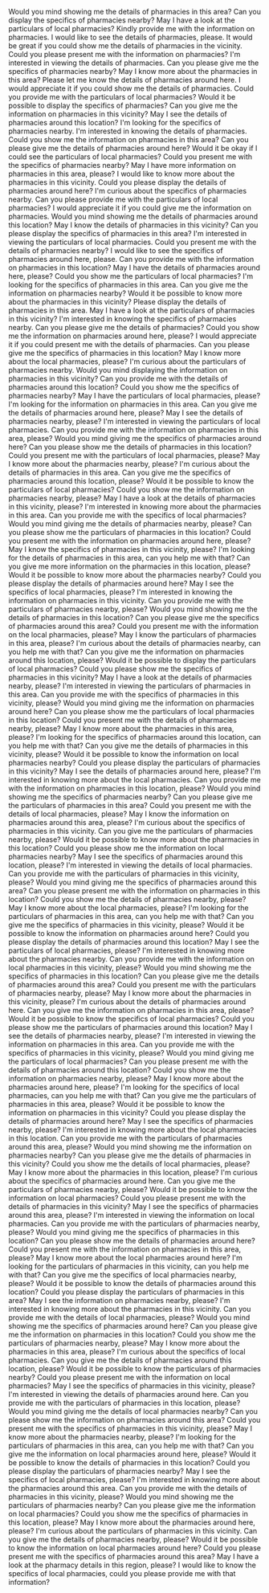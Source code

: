 Would you mind showing me the details of pharmacies in this area?
Can you display the specifics of pharmacies nearby?
May I have a look at the particulars of local pharmacies?
Kindly provide me with the information on pharmacies.
I would like to see the details of pharmacies, please.
It would be great if you could show me the details of pharmacies in the vicinity.
Could you please present me with the information on pharmacies?
I'm interested in viewing the details of pharmacies.
Can you please give me the specifics of pharmacies nearby?
May I know more about the pharmacies in this area?
Please let me know the details of pharmacies around here.
I would appreciate it if you could show me the details of pharmacies.
Could you provide me with the particulars of local pharmacies?
Would it be possible to display the specifics of pharmacies?
Can you give me the information on pharmacies in this vicinity?
May I see the details of pharmacies around this location?
I'm looking for the specifics of pharmacies nearby.
I'm interested in knowing the details of pharmacies.
Could you show me the information on pharmacies in this area?
Can you please give me the details of pharmacies around here?
Would it be okay if I could see the particulars of local pharmacies?
Could you present me with the specifics of pharmacies nearby?
May I have more information on pharmacies in this area, please?
I would like to know more about the pharmacies in this vicinity.
Could you please display the details of pharmacies around here?
I'm curious about the specifics of pharmacies nearby.
Can you please provide me with the particulars of local pharmacies?
I would appreciate it if you could give me the information on pharmacies.
Would you mind showing me the details of pharmacies around this location?
May I know the details of pharmacies in this vicinity?
Can you please display the specifics of pharmacies in this area?
I'm interested in viewing the particulars of local pharmacies.
Could you present me with the details of pharmacies nearby?
I would like to see the specifics of pharmacies around here, please.
Can you provide me with the information on pharmacies in this location?
May I have the details of pharmacies around here, please?
Could you show me the particulars of local pharmacies?
I'm looking for the specifics of pharmacies in this area.
Can you give me the information on pharmacies nearby?
Would it be possible to know more about the pharmacies in this vicinity?
Please display the details of pharmacies in this area.
May I have a look at the particulars of pharmacies in this vicinity?
I'm interested in knowing the specifics of pharmacies nearby.
Can you please give me the details of pharmacies?
Could you show me the information on pharmacies around here, please?
I would appreciate it if you could present me with the details of pharmacies.
Can you please give me the specifics of pharmacies in this location?
May I know more about the local pharmacies, please?
I'm curious about the particulars of pharmacies nearby.
Would you mind displaying the information on pharmacies in this vicinity?
Can you provide me with the details of pharmacies around this location?
Could you show me the specifics of pharmacies nearby?
May I have the particulars of local pharmacies, please?
I'm looking for the information on pharmacies in this area.
Can you give me the details of pharmacies around here, please?
May I see the details of pharmacies nearby, please?
I'm interested in viewing the particulars of local pharmacies.
Can you provide me with the information on pharmacies in this area, please?
Would you mind giving me the specifics of pharmacies around here?
Can you please show me the details of pharmacies in this location?
Could you present me with the particulars of local pharmacies, please?
May I know more about the pharmacies nearby, please?
I'm curious about the details of pharmacies in this area.
Can you give me the specifics of pharmacies around this location, please?
Would it be possible to know the particulars of local pharmacies?
Could you show me the information on pharmacies nearby, please?
May I have a look at the details of pharmacies in this vicinity, please?
I'm interested in knowing more about the pharmacies in this area.
Can you provide me with the specifics of local pharmacies?
Would you mind giving me the details of pharmacies nearby, please?
Can you please show me the particulars of pharmacies in this location?
Could you present me with the information on pharmacies around here, please?
May I know the specifics of pharmacies in this vicinity, please?
I'm looking for the details of pharmacies in this area, can you help me with that?
Can you give me more information on the pharmacies in this location, please?
Would it be possible to know more about the pharmacies nearby?
Could you please display the details of pharmacies around here?
May I see the specifics of local pharmacies, please?
I'm interested in knowing the information on pharmacies in this vicinity.
Can you provide me with the particulars of pharmacies nearby, please?
Would you mind showing me the details of pharmacies in this location?
Can you please give me the specifics of pharmacies around this area?
Could you present me with the information on the local pharmacies, please?
May I know the particulars of pharmacies in this area, please?
I'm curious about the details of pharmacies nearby, can you help me with that?
Can you give me the information on pharmacies around this location, please?
Would it be possible to display the particulars of local pharmacies?
Could you please show me the specifics of pharmacies in this vicinity?
May I have a look at the details of pharmacies nearby, please?
I'm interested in viewing the particulars of pharmacies in this area.
Can you provide me with the specifics of pharmacies in this vicinity, please?
Would you mind giving me the information on pharmacies around here?
Can you please show me the particulars of local pharmacies in this location?
Could you present me with the details of pharmacies nearby, please?
May I know more about the pharmacies in this area, please?
I'm looking for the specifics of pharmacies around this location, can you help me with that?
Can you give me the details of pharmacies in this vicinity, please?
Would it be possible to know the information on local pharmacies nearby?
Could you please display the particulars of pharmacies in this vicinity?
May I see the details of pharmacies around here, please?
I'm interested in knowing more about the local pharmacies.
Can you provide me with the information on pharmacies in this location, please?
Would you mind showing me the specifics of pharmacies nearby?
Can you please give me the particulars of pharmacies in this area?
Could you present me with the details of local pharmacies, please?
May I know the information on pharmacies around this area, please?
I'm curious about the specifics of pharmacies in this vicinity.
Can you give me the particulars of pharmacies nearby, please?
Would it be possible to know more about the pharmacies in this location?
Could you please show me the information on local pharmacies nearby?
May I see the specifics of pharmacies around this location, please?
I'm interested in viewing the details of local pharmacies.
Can you provide me with the particulars of pharmacies in this vicinity, please?
Would you mind giving me the specifics of pharmacies around this area?
Can you please present me with the information on pharmacies in this location?
Could you show me the details of pharmacies nearby, please?
May I know more about the local pharmacies, please?
I'm looking for the particulars of pharmacies in this area, can you help me with that?
Can you give me the specifics of pharmacies in this vicinity, please?
Would it be possible to know the information on pharmacies around here?
Could you please display the details of pharmacies around this location?
May I see the particulars of local pharmacies, please?
I'm interested in knowing more about the pharmacies nearby.
Can you provide me with the information on local pharmacies in this vicinity, please?
Would you mind showing me the specifics of pharmacies in this location?
Can you please give me the details of pharmacies around this area?
Could you present me with the particulars of pharmacies nearby, please?
May I know more about the pharmacies in this vicinity, please?
I'm curious about the details of pharmacies around here.
Can you give me the information on pharmacies in this area, please?
Would it be possible to know the specifics of local pharmacies?
Could you please show me the particulars of pharmacies around this location?
May I see the details of pharmacies nearby, please?
I'm interested in viewing the information on pharmacies in this area.
Can you provide me with the specifics of pharmacies in this vicinity, please?
Would you mind giving me the particulars of local pharmacies?
Can you please present me with the details of pharmacies around this location?
Could you show me the information on pharmacies nearby, please?
May I know more about the pharmacies around here, please?
I'm looking for the specifics of local pharmacies, can you help me with that?
Can you give me the particulars of pharmacies in this area, please?
Would it be possible to know the information on pharmacies in this vicinity?
Could you please display the details of pharmacies around here?
May I see the specifics of pharmacies nearby, please?
I'm interested in knowing more about the local pharmacies in this location.
Can you provide me with the particulars of pharmacies around this area, please?
Would you mind showing me the information on pharmacies nearby?
Can you please give me the details of pharmacies in this vicinity?
Could you show me the details of local pharmacies, please?
May I know more about the pharmacies in this location, please?
I'm curious about the specifics of pharmacies around here.
Can you give me the particulars of pharmacies nearby, please?
Would it be possible to know the information on local pharmacies?
Could you please present me with the details of pharmacies in this vicinity?
May I see the specifics of pharmacies around this area, please?
I'm interested in viewing the information on local pharmacies.
Can you provide me with the particulars of pharmacies nearby, please?
Would you mind giving me the specifics of pharmacies in this location?
Can you please show me the details of pharmacies around here?
Could you present me with the information on pharmacies in this area, please?
May I know more about the local pharmacies around here?
I'm looking for the particulars of pharmacies in this vicinity, can you help me with that?
Can you give me the specifics of local pharmacies nearby, please?
Would it be possible to know the details of pharmacies around this location?
Could you please display the particulars of pharmacies in this area?
May I see the information on pharmacies nearby, please?
I'm interested in knowing more about the pharmacies in this vicinity.
Can you provide me with the details of local pharmacies, please?
Would you mind showing me the specifics of pharmacies around here?
Can you please give me the information on pharmacies in this location?
Could you show me the particulars of pharmacies nearby, please?
May I know more about the pharmacies in this area, please?
I'm curious about the specifics of local pharmacies.
Can you give me the details of pharmacies around this location, please?
Would it be possible to know the particulars of pharmacies nearby?
Could you please present me with the information on local pharmacies?
May I see the specifics of pharmacies in this vicinity, please?
I'm interested in viewing the details of pharmacies around here.
Can you provide me with the particulars of pharmacies in this location, please?
Would you mind giving me the details of local pharmacies nearby?
Can you please show me the information on pharmacies around this area?
Could you present me with the specifics of pharmacies in this vicinity, please?
May I know more about the pharmacies nearby, please?
I'm looking for the particulars of pharmacies in this area, can you help me with that?
Can you give me the information on local pharmacies around here, please?
Would it be possible to know the details of pharmacies in this location?
Could you please display the particulars of pharmacies nearby?
May I see the specifics of local pharmacies, please?
I'm interested in knowing more about the pharmacies around this area.
Can you provide me with the details of pharmacies in this vicinity, please?
Would you mind showing me the particulars of pharmacies nearby?
Can you please give me the information on local pharmacies?
Could you show me the specifics of pharmacies in this location, please?
May I know more about the pharmacies around here, please?
I'm curious about the particulars of pharmacies in this vicinity.
Can you give me the details of pharmacies nearby, please?
Would it be possible to know the information on local pharmacies around here?
Could you please present me with the specifics of pharmacies around this area?
May I have a look at the pharmacy details in this region, please?
I would like to know the specifics of local pharmacies, could you please provide me with that information?

